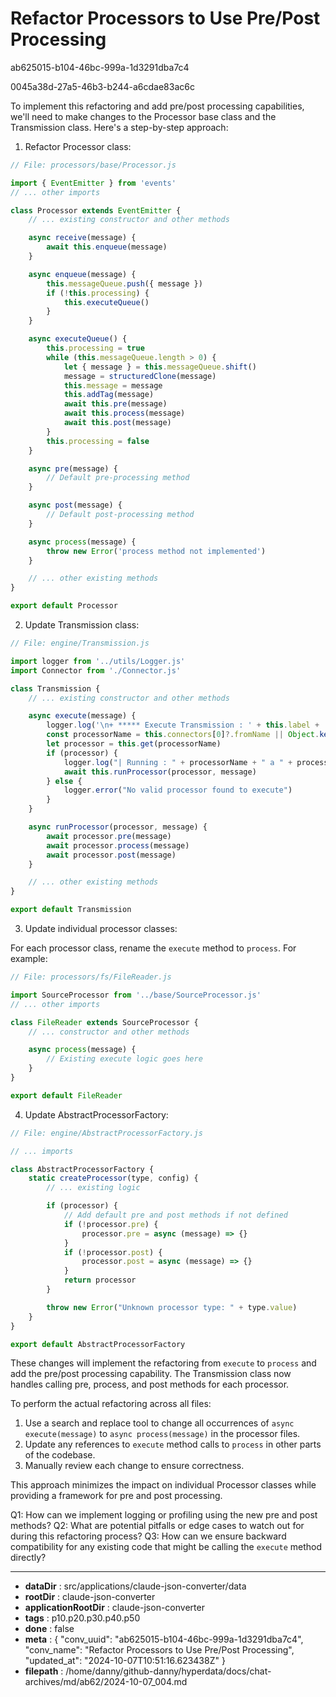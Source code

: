 # Refactor Processors to Use Pre/Post Processing

ab625015-b104-46bc-999a-1d3291dba7c4

0045a38d-27a5-46b3-b244-a6cdae83ac6c

 To implement this refactoring and add pre/post processing capabilities, we'll need to make changes to the Processor base class and the Transmission class. Here's a step-by-step approach:

1. Refactor Processor class:

```javascript
// File: processors/base/Processor.js

import { EventEmitter } from 'events'
// ... other imports

class Processor extends EventEmitter {
    // ... existing constructor and other methods

    async receive(message) {
        await this.enqueue(message)
    }

    async enqueue(message) {
        this.messageQueue.push({ message })
        if (!this.processing) {
            this.executeQueue()
        }
    }

    async executeQueue() {
        this.processing = true
        while (this.messageQueue.length > 0) {
            let { message } = this.messageQueue.shift()
            message = structuredClone(message)
            this.message = message
            this.addTag(message)
            await this.pre(message)
            await this.process(message)
            await this.post(message)
        }
        this.processing = false
    }

    async pre(message) {
        // Default pre-processing method
    }

    async post(message) {
        // Default post-processing method
    }

    async process(message) {
        throw new Error('process method not implemented')
    }

    // ... other existing methods
}

export default Processor
```

2. Update Transmission class:

```javascript
// File: engine/Transmission.js

import logger from '../utils/Logger.js'
import Connector from './Connector.js'

class Transmission {
    // ... existing constructor and other methods

    async execute(message) {
        logger.log('\n+ ***** Execute Transmission : ' + this.label + ' <' + this.id + '>')
        const processorName = this.connectors[0]?.fromName || Object.keys(this.processors)[0]
        let processor = this.get(processorName)
        if (processor) {
            logger.log("| Running : " + processorName + " a " + processor.constructor.name)
            await this.runProcessor(processor, message)
        } else {
            logger.error("No valid processor found to execute")
        }
    }

    async runProcessor(processor, message) {
        await processor.pre(message)
        await processor.process(message)
        await processor.post(message)
    }

    // ... other existing methods
}

export default Transmission
```

3. Update individual processor classes:

For each processor class, rename the `execute` method to `process`. For example:

```javascript
// File: processors/fs/FileReader.js

import SourceProcessor from '../base/SourceProcessor.js'
// ... other imports

class FileReader extends SourceProcessor {
    // ... constructor and other methods

    async process(message) {
        // Existing execute logic goes here
    }
}

export default FileReader
```

4. Update AbstractProcessorFactory:

```javascript
// File: engine/AbstractProcessorFactory.js

// ... imports

class AbstractProcessorFactory {
    static createProcessor(type, config) {
        // ... existing logic

        if (processor) {
            // Add default pre and post methods if not defined
            if (!processor.pre) {
                processor.pre = async (message) => {}
            }
            if (!processor.post) {
                processor.post = async (message) => {}
            }
            return processor
        }

        throw new Error("Unknown processor type: " + type.value)
    }
}

export default AbstractProcessorFactory
```

These changes will implement the refactoring from `execute` to `process` and add the pre/post processing capability. The Transmission class now handles calling pre, process, and post methods for each processor.

To perform the actual refactoring across all files:

1. Use a search and replace tool to change all occurrences of `async execute(message)` to `async process(message)` in the processor files.
2. Update any references to `execute` method calls to `process` in other parts of the codebase.
3. Manually review each change to ensure correctness.

This approach minimizes the impact on individual Processor classes while providing a framework for pre and post processing.

Q1: How can we implement logging or profiling using the new pre and post methods?
Q2: What are potential pitfalls or edge cases to watch out for during this refactoring process?
Q3: How can we ensure backward compatibility for any existing code that might be calling the `execute` method directly?

---

* **dataDir** : src/applications/claude-json-converter/data
* **rootDir** : claude-json-converter
* **applicationRootDir** : claude-json-converter
* **tags** : p10.p20.p30.p40.p50
* **done** : false
* **meta** : {
  "conv_uuid": "ab625015-b104-46bc-999a-1d3291dba7c4",
  "conv_name": "Refactor Processors to Use Pre/Post Processing",
  "updated_at": "2024-10-07T10:51:16.623438Z"
}
* **filepath** : /home/danny/github-danny/hyperdata/docs/chat-archives/md/ab62/2024-10-07_004.md